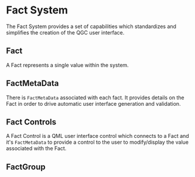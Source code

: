 # Fact System

The Fact System provides a set of capabilities which standardizes and simplifies the creation of the QGC user interface.

## Fact

A Fact represents a single value within the system.

## FactMetaData

There is `FactMetaData` associated with each fact. It provides details on the Fact in order to drive automatic user interface generation and validation.

## Fact Controls

A Fact Control is a QML user interface control which connects to a Fact and it's `FactMetaData` to provide a control to the user to modify/display the value associated with the Fact.

## FactGroup